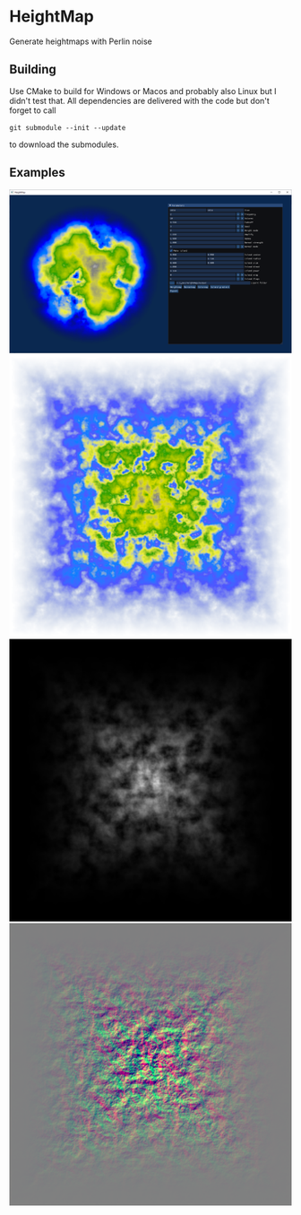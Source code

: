 # HeightMap
Generate heightmaps with Perlin noise

## Building

Use CMake to build for Windows or Macos and probably also Linux but I didn't test that.
All dependencies are delivered with the code but don't forget to call

    git submodule --init --update
    
to download the submodules.

## Examples
![](examples/screenshot.png)
![](examples/colormap.png)
![](examples/heightmap.png)
![](examples/normalmap.png)
